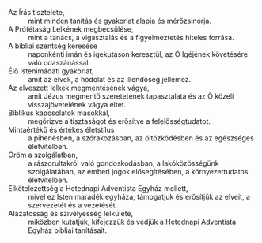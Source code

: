 <div>
  <dt>Az Írás tisztelete,</dt>
  <dd>mint minden tanítás és gyakorlat alapja és mérőzsinórja.</dd>
</div>

<div>
  <dt>A Prófétaság Lelkének megbecsülése,</dt>
  <dd>mint a tanács, a vigasztalás és a figyelmeztetés hiteles forrása.</dd>
</div>

<div>
  <dt>A bibliai szentség keresése</dt>
  <dd>naponkénti imán és igekutáson keresztül, az Ő Igéjének követésére való odaszánással.</dd>
</div>

<div>
  <dt>Élő istenimádati gyakorlat,</dt>
  <dd>amit az elvek, a hódolat és az illendőség jellemez.</dd>
</div>

<div>
  <dt>Az elveszett lelkek megmentésének vágya,</dt>
  <dd>amit Jézus megmentő szeretetének tapasztalata és az Ő közeli visszajövetelének vágya éltet.</dd>
</div>

<div>
  <dt>Biblikus kapcsolatok másokkal,</dt>
  <dd>megőrizve a tisztaságot és erősítve a felelősségtudatot.</dd>
</div>

<div>
  <dt>Mintaértékű és értékes életstílus</dt>
  <dd>a pihenésben, a szórakozásban, az öltözködésben és az egészséges életvitelben.</dd>
</div>

<div>
  <dt>Öröm a szolgálatban,</dt>
  <dd>a rászorultakról való gondoskodásban, a lakóközösségünk szolgálatában, az emberi jogok elősegítésében, a környezettudatos életvitelben.</dd>
</div>

<div>
  <dt>Elkötelezettség a Hetednapi Adventista Egyház mellett,</dt>
  <dd>mivel ez Isten maradék egyháza, támogatjuk és erősítjük az elveit, a szervezetét és a vezetését.</dd>
</div>

<div>
  <dt>Alázatosság és szivélyesség lelkülete,</dt>
  <dd>miközben kutatjuk, kifejezzük és védjük a Hetednapi Adventista Egyház bibliai tanításait.</dd>
</div>
